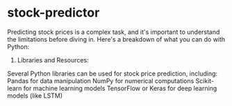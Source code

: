 # stock-predictor
Predicting stock prices is a complex task, and it's important to understand the limitations before diving in.  Here's a breakdown of what you can do with Python:

1. Libraries and Resources:

Several Python libraries can be used for stock price prediction, including:
Pandas for data manipulation
NumPy for numerical computations
Scikit-learn for machine learning models
TensorFlow or Keras for deep learning models (like LSTM)
